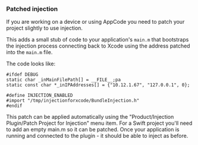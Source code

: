 ### Patched injection

If you are working on a device or using AppCode you need to patch your project slightly
to use injection. 

This adds a small stub of code to your application's `main.m` that bootstraps
the injection process connecting back to Xcode using the address patched into the `main.m` file.

The code looks like:

```objc
#ifdef DEBUG
static char _inMainFilePath[] = __FILE__;pa
static const char *_inIPAddresses[] = {"10.12.1.67", "127.0.0.1", 0};

#define INJECTION_ENABLED
#import "/tmp/injectionforxcode/BundleInjection.h"
#endif
```

This patch can be applied automatically using the "Product/Injection Plugin/Patch Project for Injection"
menu item. For a Swift project you'll need to add an empty main.m so it can be patched. Once
your application is running and connected to the plugin - it should be able to inject as before.
